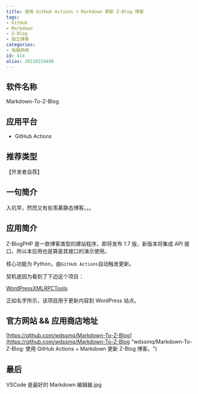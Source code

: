 ```yaml
---
title: 使用 GitHub Actions + Markdown 更新 Z-Blog 博客
tags:
- GitHub
- Markdown
- Z-Blog
- 独立博客
categories:
- 电脑网络
id: 414
alias: 20210224498
---
```


## 软件名称

Markdown-To-Z-Blog

## 应用平台

* GitHub Actions

## 推荐类型

【开发者自荐】

## 一句简介

入坑早，然而又有些羡慕静态博客。。。

<!--more-->

## 应用简介

Z-BlogPHP 是一款博客类型的建站程序，即将发布 1.7 版，新版本将集成 API 接口，所以本应用也是算是其接口的演示使用。

核心功能为 Python，由`GitHub Actions`自动触发更新。

契机是因为看到了下边这个项目：

[WordPressXMLRPCTools](https://github.com/zhaoolee/WordPressXMLRPCTools "zhaoolee/WordPressXMLRPCTools: 用Hexo的方式管理WordPress")

正如名字所示，该项目用于更新内容到 WordPress 站点。

## 官方网站 && 应用商店地址

[https://github.com/wdssmq/Markdown-To-Z-Blog](https://github.com/wdssmq/Markdown-To-Z-Blog "wdssmq/Markdown-To-Z-Blog: 使用 GitHub Actions + Markdown 更新 Z-Blog 博客。")

## 最后

VSCode 是最好的 Markdown 编辑器.jpg
